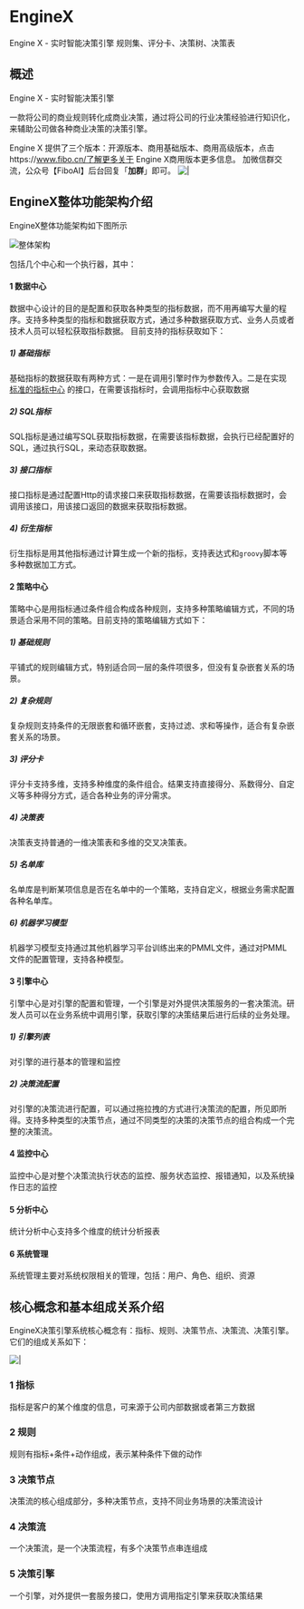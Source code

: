 # EngineX
 Engine X - 实时智能决策引擎  规则集、评分卡、决策树、决策表
## 概述

 Engine X - 实时智能决策引擎

​	一款将公司的商业规则转化成商业决策，通过将公司的行业决策经验进行知识化，来辅助公司做各种商业决策的决策引擎。

 Engine X 提供了三个版本：开源版本、商用基础版本、商用高级版本，点击https://www.fibo.cn/了解更多关于 Engine X商用版本更多信息。
 加微信群交流，公众号【FiboAI】后台回复「**加群**」即可。
         ![|](https://github.com/FiboAI/EngineX/blob/master/image/WechatIMG2355.jpeg)
         
         
         
         
         
## EngineX整体功能架构介绍

EngineX整体功能架构如下图所示

![整体架构](https://www.fibo.cn/standard/image/arch.jpg)

包括几个中心和一个执行器，其中：

#### 1 数据中心

数据中心设计的目的是配置和获取各种类型的指标数据，而不用再编写大量的程序。支持多种类型的指标和数据获取方式，通过多种数据获取方式、业务人员或者技术人员可以轻松获取指标数据。
目前支持的指标获取如下：

##### 1) 基础指标

基础指标的数据获取有两种方式：一是在调用引擎时作为参数传入。二是在实现 [标准的指标中心](https://www.enginex.biz/docs/tech/datacenter.html) 的接口，在需要该指标时，会调用指标中心获取数据

##### 2) SQL指标

SQL指标是通过编写SQL获取指标数据，在需要该指标数据，会执行已经配置好的SQL，通过执行SQL，来动态获取数据。

##### 3) 接口指标

接口指标是通过配置Http的请求接口来获取指标数据，在需要该指标数据时，会调用该接口，用该接口返回的数据来获取指标数据。

##### 4) 衍生指标

衍生指标是用其他指标通过计算生成一个新的指标，支持表达式和`groovy`脚本等多种数据加工方式。

#### 2 策略中心

策略中心是用指标通过条件组合构成各种规则，支持多种策略编辑方式，不同的场景适合采用不同的策略。目前支持的策略编辑方式如下：

##### 1) 基础规则

平铺式的规则编辑方式，特别适合同一层的条件项很多，但没有复杂嵌套关系的场景。

##### 2) 复杂规则

复杂规则支持条件的无限嵌套和循环嵌套，支持过滤、求和等操作，适合有复杂嵌套关系的场景。

##### 3) 评分卡

评分卡支持多维，支持多种维度的条件组合。结果支持直接得分、系数得分、自定义等多种得分方式，适合各种业务的评分需求。

##### 4) 决策表

决策表支持普通的一维决策表和多维的交叉决策表。

##### 5) 名单库

名单库是判断某项信息是否在名单中的一个策略，支持自定义，根据业务需求配置各种名单库。

##### 6) 机器学习模型

机器学习模型支持通过其他机器学习平台训练出来的PMML文件，通过对PMML文件的配置管理，支持各种模型。

#### 3 引擎中心

引擎中心是对引擎的配置和管理，一个引擎是对外提供决策服务的一套决策流。研发人员可以在业务系统中调用引擎，获取引擎的决策结果后进行后续的业务处理。

##### 1) 引擎列表

对引擎的进行基本的管理和监控

##### 2) 决策流配置

对引擎的决策流进行配置，可以通过拖拉拽的方式进行决策流的配置，所见即所得。支持多种类型的决策节点，通过不同类型的决策的决策节点的组合构成一个完整的决策流。

#### 4 监控中心

监控中心是对整个决策流执行状态的监控、服务状态监控、报错通知，以及系统操作日志的监控

#### 5 分析中心

统计分析中心支持多个维度的统计分析报表

#### 6 系统管理

系统管理主要对系统权限相关的管理，包括：用户、角色、组织、资源


## 核心概念和基本组成关系介绍

EngineX决策引擎系统核心概念有：指标、规则、决策节点、决策流、决策引擎。它们的组成关系如下： 

                       
  ![|](https://github.com/FiboAI/EngineX/blob/master/image/relation.png)
  
  
        
### 1 指标

指标是客户的某个维度的信息，可来源于公司内部数据或者第三方数据

### 2 规则

规则有指标+条件+动作组成，表示某种条件下做的动作

### 3 决策节点

决策流的核心组成部分，多种决策节点，支持不同业务场景的决策流设计

### 4 决策流

一个决策流，是一个决策流程，有多个决策节点串连组成

### 5 决策引擎

一个引擎，对外提供一套服务接口，使用方调用指定引擎来获取决策结果
